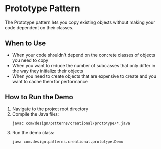 # Prototype Pattern

The Prototype pattern lets you copy existing objects without making your code dependent on their classes.

## When to Use
- When your code shouldn't depend on the concrete classes of objects you need to copy
- When you want to reduce the number of subclasses that only differ in the way they initialize their objects
- When you need to create objects that are expensive to create and you want to cache them for performance

## How to Run the Demo
1. Navigate to the project root directory
2. Compile the Java files:
   ```
   javac com/design/patterns/creational/prototype/*.java
   ```
3. Run the demo class:
   ```
   java com.design.patterns.creational.prototype.Demo
   ```

